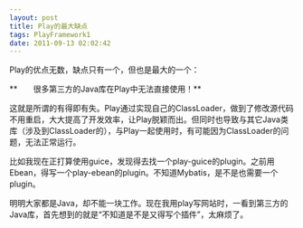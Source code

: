 ```yaml
---
layout: post
title: Play的最大缺点
tags: PlayFramework1
date: 2011-09-13 02:02:42
---
```


Play的优点无数，缺点只有一个，但也是最大的一个：
<p>**　　很多第三方的Java库在Play中无法直接使用！** 

<span id="more-115"></span>
<p>这就是所谓的有得即有失。Play通过实现自己的ClassLoader，做到了修改源代码不用重启，大大提高了开发效率，让Play脱颖而出。但同时也导致与其它Java类库（涉及到ClassLoader的），与Play一起使用时，有可能因为ClassLoader的问题，无法正常运行。
<p>比如我现在正打算使用guice，发现得去找一个play-guice的plugin。之前用Ebean，得写一个play-ebean的plugin。不知道Mybatis，是不是也需要一个plugin。
<p>明明大家都是Java，却不能一块工作。现在我用play写网站时，一看到第三方的Java库，首先想到的就是“不知道是不是又得写个插件”，太麻烦了。
